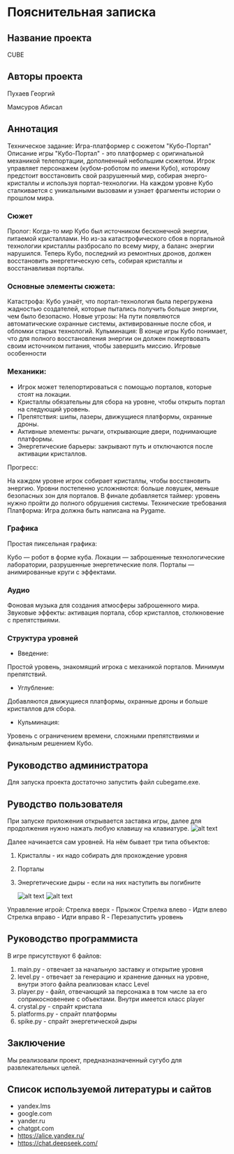 # Пояснительная записка

## Название проекта
CUBE

## Авторы проекта
Пухаев Георгий

Мамсуров Абисал

## Аннотация
Техническое задание: Игра-платформер с сюжетом "Кубо-Портал"
Описание игры
"Кубо-Портал" - это платформер с оригинальной механикой телепортации, дополненный небольшим сюжетом. Игрок управляет персонажем (кубом-роботом по имени Кубо), которому предстоит восстановить свой разрушенный мир, собирая энерго-кристаллы и используя портал-технологии. На каждом уровне Кубо сталкивается с уникальными вызовами и узнает фрагменты истории о прошлом мира.

### Сюжет
Пролог:
Когда-то мир Кубо был источником бесконечной энергии, питаемой кристаллами. Но из-за катастрофического сбоя в портальной технологии кристаллы разбросало по всему миру, а баланс энергии нарушился. Теперь Кубо, последний из ремонтных дронов, должен восстановить энергетическую сеть, собирая кристаллы и восстанавливая порталы.



### Основные элементы сюжета:

Катастрофа: Кубо узнаёт, что портал-технология была перегружена жадностью создателей, которые пытались получить больше энергии, чем было безопасно.
Новые угрозы: На пути появляются автоматические охранные системы, активированные после сбоя, и обломки старых технологий.
Кульминация: В конце игры Кубо понимает, что для полного восстановления энергии он должен пожертвовать своим источником питания, чтобы завершить миссию.
Игровые особенности

### Механики:

- Игрок может телепортироваться с помощью порталов, которые стоят на локации.
- Кристаллы обязательны для сбора на уровне, чтобы открыть портал на следующий уровень.
- Препятствия: шипы, лазеры, движущиеся платформы, охранные дроны.
- Активные элементы: рычаги, открывающие двери, поднимающие платформы.
- Энергетические барьеры: закрывают путь и отключаются после активации кристаллов.
  
Прогресс:

На каждом уровне игрок собирает кристаллы, чтобы восстановить энергию.
Уровни постепенно усложняются: больше ловушек, меньше безопасных зон для порталов.
В финале добавляется таймер: уровень нужно пройти до полного обрушения системы.
Технические требования
Платформа: Игра должна быть написана на Pygame.

### Графика
Простая пиксельная графика:

Кубо — робот в форме куба.
Локации — заброшенные технологические лаборатории, разрушенные энергетические поля.
Порталы — анимированные круги с эффектами.

### Аудио

Фоновая музыка для создания атмосферы заброшенного мира.
Звуковые эффекты: активация портала, сбор кристаллов, столкновение с препятствиями.

### Структура уровней
- Введение:

Простой уровень, знакомящий игрока с механикой порталов.
Минимум препятствий.

- Углубление:

Добавляются движущиеся платформы, охранные дроны и больше кристаллов для сбора.

- Кульминация:

Уровень с ограничением времени, сложными препятствиями и финальным решением Кубо.

## Руководство администратора
Для запуска проекта достаточно запустить файл cubegame.exe.

## Руводство пользователя
При запуске приложения открывается заставка игры, далее для продолжения нужно нажать любую клавишу на клавиатуре.
![alt text](ImagesFormMarkDown/base.png)

Далее начинается сам уровней. На нём бывает три типа объектов:
1. Кристаллы - их надо собирать для прохождение уровня
2. Порталы
3. Энергетические дыры - если на них наступить вы погибните

   ![alt text](ImagesFormMarkDown/level.png)
   ![alt text](ImagesFormMarkDown/levelportals.png)

Управление игрой:
Стрелка вверх - Прыжок 
Стрелка влево - Идти влево
Стрелка вправо - Идти вправо
R - Перезапустить уровень

## Руководство программиста
В игре присутствуют 6 файлов:
  1. main.py - отвечает за начальную заставку и открытие уровня
  2. level.py - отвечает за генерацию и хранение данных на уровне, внутри этого файла реализован класс Level
  3. player.py - файл, отвечающий за персонажа в том числе за его соприкосновенеие с объектами. Внутри имеется класс player
  4. crystal.py - спрайт кристала
  5. platforms.py - спрайт платформы
  6. spike.py - спрайт энергетической дыры

## Заключение
Мы реализовали проект, предназназначенный сугубо для развлекательных целей.

## Список используемой литературы и сайтов

- yandex.lms
- google.com
- yander.ru
- chatgpt.com
- https://alice.yandex.ru/
- https://chat.deepseek.com/
